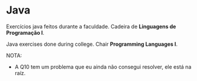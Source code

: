 # Java
 Exercícios java feitos durante a faculdade. Cadeira de **Linguagens de Programação I**.
 
 Java exercises done during college. Chair **Programming Languages I**.

NOTA:
 - A Q10 tem um problema que eu ainda não consegui resolver, ele está na raíz.
